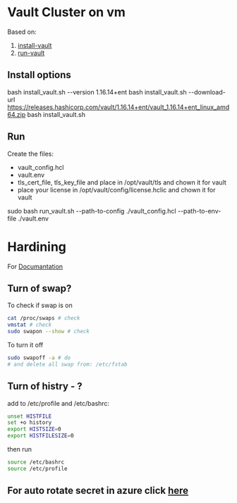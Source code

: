 # Vault Cluster on vm

Based on:
1. [install-vault](https://github.com/hashicorp/terraform-aws-vault/blob/master/modules/install-vault/README.md)
2. [run-vault](https://github.com/hashicorp/terraform-aws-vault/blob/master/modules/run-vault/README.md)

## Install options 
bash install_vault.sh --version 1.16.14+ent 
bash install_vault.sh --download-url https://releases.hashicorp.com/vault/1.16.14+ent/vault_1.16.14+ent_linux_amd64.zip
bash install_vault.sh 

## Run
Create the files:
* vault_config.hcl
* vault.env
* tls_cert_file, tls_key_file and place in /opt/vault/tls and chown it for vault
* place your license in /opt/vault/config/license.hclic and chown it for vault

sudo bash run_vault.sh --path-to-config ./vault_config.hcl --path-to-env-file ./vault.env


# Hardining

For [Documantation](https://developer.hashicorp.com/vault/docs/concepts/production-hardening?productSlug=vault&tutorialSlug=operations&tutorialSlug=)

## Turn of swap?

To check if swap is on
```bash
cat /proc/swaps # check
vmstat # check
sudo swapon --show # check
```

To turn it off
```bash
sudo swapoff -a # do
# and delete all swap from: /etc/fstab
```

## Turn of histry - ? 
add to /etc/profile and /etc/bashrc:

```bash
unset HISTFILE
set +o history
export HISTSIZE=0
export HISTFILESIZE=0
```

then run 

```bash
source /etc/bashrc
source /etc/profile
```

## For auto rotate secret in azure click [here](https://learn.microsoft.com/en-us/azure/key-vault/secrets/tutorial-rotation-dual?tabs=azure-cli)
